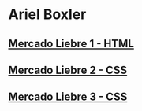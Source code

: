# Ariel Boxler

## [Mercado Liebre 1 - HTML](https://github.com/Arielboxler97/mercadoLiebre/tree/estructuraWebHtml)
## [Mercado Liebre 2 - CSS](https://github.com/Arielboxler97/mercadoLiebre/tree/estructuraWebcss)
## [Mercado Liebre 3 - CSS](https://github.com/Arielboxler97/mercadoLiebre/tree/estructuraWebadaptativo)

